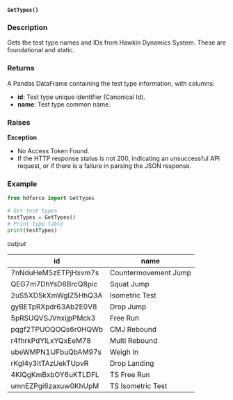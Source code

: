 __`GetTypes()`__

### Description
Gets the test type names and IDs from Hawkin Dynamics System. These are foundational and static.

### Returns
A Pandas DataFrame containing the test type information, with columns:

* __id__: Test type unique identifier (Canonical Id).
* __name__: Test type common name.

### Raises
**Exception**

* No Access Token Found.
* If the HTTP response status is not 200, indicating an unsuccessful API request, or if there is a failure in parsing the JSON response.


### Example

``` Python
from hdforce import GetTypes

# Get test types
testTypes = GetTypes()
# Print type table
print(testTypes)
```

_output_

| id                   | name                 |
|----------------------|----------------------|
| 7nNduHeM5zETPjHxvm7s | Countermovement Jump |
| QEG7m7DhYsD6BrcQ8pic | Squat Jump           |
| 2uS5XD5kXmWgIZ5HhQ3A | Isometric Test       |
| gyBETpRXpdr63Ab2E0V8 | Drop Jump            |
| 5pRSUQVSJVnxijpPMck3 | Free Run             |
| pqgf2TPUOQOQs6r0HQWb | CMJ Rebound          |
| r4fhrkPdYlLxYQxEeM78 | Multi Rebound        |
| ubeWMPN1lJFbuQbAM97s | Weigh In             |
| rKgI4y3ItTAzUekTUpvR | Drop Landing         |
| 4KlQgKmBxbOY6uKTLDFL | TS Free Run          |
| umnEZPgi6zaxuw0KhUpM | TS Isometric Test    |
